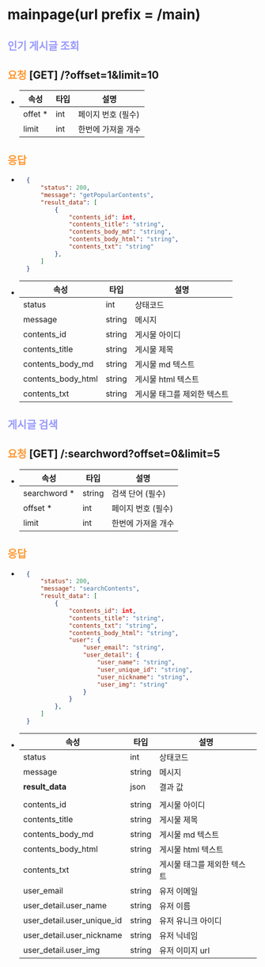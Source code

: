 # mainpage(url prefix = /main)

## __<span style="color:#9999ff">인기 게시글 조회</span>__
## __<span style="color:#ff9933">요청</span>__ **[GET] /?offset=1&limit=10** 
- |속성|타입|설명|
    |---|---|---|
    |offet *|int|페이지 번호 (필수)|
    |limit|int|한번에 가져올 개수|
## __<span style="color:#ff9933">응답</span>__
- ``` json
    {
        "status": 200,
        "message": "getPopularContents",
        "result_data": [
            {
                "contents_id": int,
                "contents_title": "string",
                "contents_body_md": "string",
                "contents_body_html": "string",
                "contents_txt": "string"
            },
        ]
    }
- |속성|타입|설명|
    |---|---|---|
    |status|int|상태코드|
    |message|string|메시지|
    |contents_id|string|게시물 아이디|
    |contents_title|string|게시물 제목|
    |contents_body_md|string|게시물 md 텍스트|
    |contents_body_html|string|게시물 html 텍스트|
    |contents_txt|string|게시물 태그를 제외한 텍스트|


## __<span style="color:#9999ff">게시글 검색</span>__
## __<span style="color:#ff9933">요청</span>__ **[GET] /:searchword?offset=0&limit=5**
- |속성|타입|설명|
    |---|---|---|
    |searchword *|string|검색 단어 (필수)|
    |offset *|int|페이지 번호 (필수)|
    |limit|int|한번에 가져올 개수|
## __<span style="color:#ff9933">응답</span>__
- ``` json
    {
        "status": 200,
        "message": "searchContents",
        "result_data": [
            {
                "contents_id": int,
                "contents_title": "string",
                "contents_txt": "string",
                "contents_body_html": "string",
                "user": {
                    "user_email": "string",
                    "user_detail": {
                        "user_name": "string",
                        "user_unique_id": "string",
                        "user_nickname": "string",
                        "user_img": "string"
                    }
                }
            },
        ]
    }
- |속성|타입|설명|
    |---|---|---|
    |status|int|상태코드|
    |message|string|메시지|
    |**result_data**|json|결과 값|
    |||
    |contents_id|string|게시물 아이디|
    |contents_title|string|게시물 제목|
    |contents_body_md|string|게시물 md 텍스트|
    |contents_body_html|string|게시물 html 텍스트|
    |contents_txt|string|게시물 태그를 제외한 텍스트|
    |user_email|string|유저 이메일|
    |user_detail.user_name|string|유저 이름|
    |user_detail.user_unique_id|string|유저 유니크 아이디|
    |user_detail.user_nickname|string|유저 닉네임|
    |user_detail.user_img|string|유저 이미지 url|


